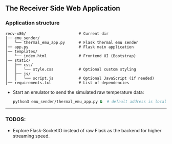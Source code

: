 
## The Receiver Side Web Application

### Application structure

```
recv-x86/                       # Current dir
│── emu_sender/
│   └── thermal_emu_app.py      # Flask thermal emu sender
│── app.py                      # Flask main application
│── templates/
│   └── index.html              # Frontend UI (Bootstrap)
│── static/
│   ├── css/
│   │   └── style.css           # Optional custom styling
│   ├── js/
│   │   └── script.js           # Optional JavaScript (if needed)
│── requirements.txt            # List of dependencies
```

- Start an emulator to send the simulated raw temperature data:
    ```bash
    python3 emu_sender/thermal_emu_app.py &  # default address is localhost:8083/raw_frame
    ```

---
### TODOS:
- Explore Flask-SocketIO instead of raw Flask as the backend for higher streaming speed.
